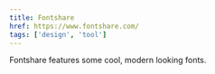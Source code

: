```yaml
---
title: Fontshare
href: https://www.fontshare.com/
tags: ['design', 'tool']
---
```


Fontshare features some cool, modern looking fonts.
